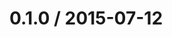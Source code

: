 <!--mdast setext-->

<!--lint disable no-multiple-toplevel-headings-->

0.1.0 / 2015-07-12
==================
